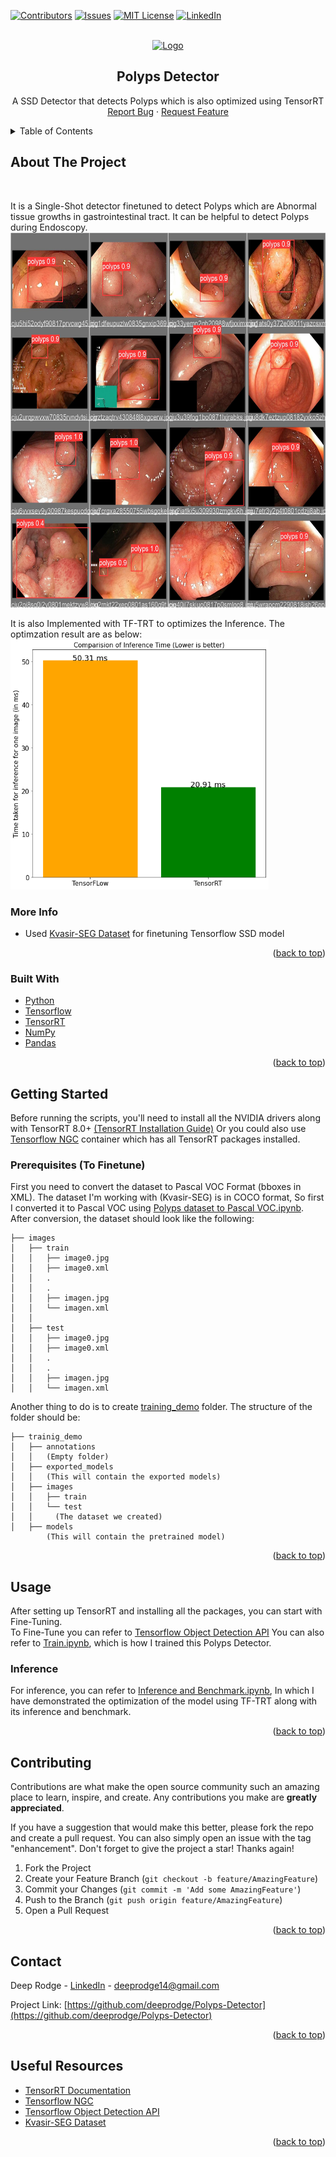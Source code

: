 <div id="top"></div>

[![Contributors][contributors-shield]][contributors-url]
[![Issues][issues-shield]][issues-url]
[![MIT License][license-shield]][license-url]
[![LinkedIn][linkedin-shield]][linkedin-url]
<!-- [![Forks][forks-shield]][forks-url]
[![Stargazers][stars-shield]][stars-url] -->



<!-- PROJECT LOGO -->
<br />
<div align="center">
  <a href="https://github.com/deeprodge/Polyps-Detector">
    <img src="https://developer.nvidia.com/blog/wp-content/uploads/2018/11/NV_TensorRT_Visual_2C_RGB-625x625-1.png" alt="Logo" height="80">
  </a>

  <h2 align="center">Polyps Detector</h2>

  <p align="center">
    A SSD Detector that detects Polyps which is also optimized using TensorRT
    <br/>
    <!-- <a href="https://github.com/deeprodge/Polyps-Detector"><strong>Explore the docs »</strong></a>
    <br />
    <br />
    <a href="https://github.com/deeprodge/Polyps-Detector">View Demo</a>
    · -->
    <a href="https://github.com/deeprodge/Polyps-Detector/issues">Report Bug</a>
    ·
    <a href="https://github.com/deeprodge/Polyps-Detector/issues">Request Feature</a>
  </p>
</div>



<!-- TABLE OF CONTENTS -->
<details>
  <summary>Table of Contents</summary>
  <ol>
    <li>
      <a href="#about-the-project">About The Project</a>
      <ul>
        <li><a href="#more-info">More Info</a></li>
        <li><a href="#built-with">Built With</a></li>
      </ul>
    </li>
    <li>
      <a href="#getting-started">Getting Started</a>
      <ul>
        <li><a href="#prerequisites">Prerequisites</a></li>
        <!-- <li><a href="#installation">Installation</a></li> -->
      </ul>
    </li>
    <li><a href="#usage">Usage</a></li>
    <ul>
        <li><a href="#inference">Inference</a></li>
        <!-- <li><a href="#installation">Installation</a></li> -->
      </ul>
    <!-- <li><a href="#roadmap">Roadmap</a></li> -->
    <li><a href="#contributing">Contributing</a></li>
    <!-- <li><a href="#license">License</a></li> -->
    <li><a href="#contact">Contact</a></li>
    <li><a href="#useful-resources">Useful Resources</a></li>
  </ol>
</details>



<!-- ABOUT THE PROJECT -->
## About The Project
<br>
<p>
It is a Single-Shot detector finetuned to detect Polyps which are Abnormal tissue growths in gastrointestinal tract. It can be helpful to detect Polyps during Endoscopy. <br>
<img src="val_batch0_pred.jpg" alt="Logo" height="600">

It is also Implemented with TF-TRT to optimizes the Inference. The optimzation result are as below:<br>
<img src="output.png" alt="Logo" height="400">

</p>

### More Info
- Used [Kvasir-SEG Dataset](https://datasets.simula.no/kvasir-seg/) for finetuning Tensorflow SSD model


<p align="right">(<a href="#top">back to top</a>)</p>



### Built With

* [Python](https://www.python.org/)
* [Tensorflow](https://pytorch.org/)
* [TensorRT](https://developer.nvidia.com/tensorrt)
* [NumPy](https://numpy.org/)
* [Pandas](https://pandas.pydata.org/)


<p align="right">(<a href="#top">back to top</a>)</p>



<!-- GETTING STARTED -->
## Getting Started

Before running the scripts, you'll need to install all the NVIDIA drivers along with TensorRT 8.0+ [(TensorRT Installation Guide)](https://docs.nvidia.com/deeplearning/tensorrt/install-guide/index.html)
Or you could also use [Tensorflow NGC](https://ngc.nvidia.com/catalog/containers/nvidia:tensorflow) container which has all TensorRT packages installed.

### Prerequisites (To Finetune)
First you need to convert the dataset to Pascal VOC Format (bboxes in XML). The dataset I'm working with (Kvasir-SEG) is in COCO format, So first I converted it to Pascal VOC using <a href="https://github.com/deeprodge/Polyps-Detector/blob/master/training_demo/Polyps%20dataset%20to%20Pascal%20VOC.ipynb">Polyps dataset to Pascal VOC.ipynb</a>.<br>
After conversion, the dataset should look like the following:<br>
```
├── images
│   ├── train
│   │   ├── image0.jpg
│   │   ├── image0.xml
│   │   .
│   │   .
│   │   ├── imagen.jpg
│   │   └── imagen.xml
│   │
│   ├── test
│   │   ├── image0.jpg
│   │   ├── image0.xml
│   │   .
│   │   .
│   │   ├── imagen.jpg
│   │   └── imagen.xml
```


Another thing to do is to create <a href="https://github.com/deeprodge/Polyps-Detector/tree/master/training_demo">training_demo</a> folder. The structure of the folder should be:

```
├── trainig_demo
│   ├── annotations
│   │   (Empty folder)
│   ├── exported_models
│   │   (This will contain the exported models)
│   ├── images
│   │   ├── train
│   │   └── test
│   │     (The dataset we created)
│   ├── models
        (This will contain the pretrained model)
```


<!-- ### Installation

_Below is an example of how you can instruct your audience on installing and setting up your app. This template doesn't rely on any external dependencies or services._

1. Get a free API Key at [https://example.com](https://example.com)
2. Clone the repo
   ```sh
   git clone https://github.com/your_username_/Project-Name.git
   ```
3. Install NPM packages
   ```sh
   npm install
   ```
4. Enter your API in `config.js`
   ```js
   const API_KEY = 'ENTER YOUR API';
   ``` -->

<p align="right">(<a href="#top">back to top</a>)</p>



<!-- USAGE EXAMPLES -->
## Usage

After setting up TensorRT and installing all the packages, you can start with Fine-Tuning. <br>
To Fine-Tune you can refer to [Tensorflow Object Detection API](https://tensorflow-object-detection-api-tutorial.readthedocs.io/en/latest/training.html)
You can also refer to [Train.ipynb](https://github.com/deeprodge/Polyps-Detector/blob/master/Train.ipynb), which is how I trained this Polyps Detector.

### Inference
For inference, you can refer to [Inference and Benchmark.ipynb](https://github.com/deeprodge/Polyps-Detector/blob/master/Inference%20and%20Benchmark.ipynb), In which I have demonstrated the optimization of the model using TF-TRT along with its inference and benchmark.


<p align="right">(<a href="#top">back to top</a>)</p>



<!-- ROADMAP -->
<!-- ## Roadmap

- [x] Add Changelog
- [x] Add back to top links
- [ ] Add Additional Templates w/ Examples
- [ ] Add "components" document to easily copy & paste sections of the readme
- [ ] Multi-language Support
    - [ ] Chinese
    - [ ] Spanish

See the [open issues](https://github.com/deeprodge/Polyps-Detector/issues) for a full list of proposed features (and known issues).

<p align="right">(<a href="#top">back to top</a>)</p> -->



<!-- CONTRIBUTING -->
## Contributing

Contributions are what make the open source community such an amazing place to learn, inspire, and create. Any contributions you make are **greatly appreciated**.

If you have a suggestion that would make this better, please fork the repo and create a pull request. You can also simply open an issue with the tag "enhancement".
Don't forget to give the project a star! Thanks again!

1. Fork the Project
2. Create your Feature Branch (`git checkout -b feature/AmazingFeature`)
3. Commit your Changes (`git commit -m 'Add some AmazingFeature'`)
4. Push to the Branch (`git push origin feature/AmazingFeature`)
5. Open a Pull Request

<p align="right">(<a href="#top">back to top</a>)</p>







<!-- CONTACT -->
## Contact

Deep Rodge - [LinkedIn](https://linkedin.com/in/deeprodge) - deeprodge14@gmail.com

Project Link: [https://github.com/deeprodge/Polyps-Detector](https://github.com/deeprodge/Polyps-Detector)

<p align="right">(<a href="#top">back to top</a>)</p>



<!-- ACKNOWLEDGMENTS -->
## Useful Resources

* [TensorRT Documentation](https://docs.nvidia.com/deeplearning/tensorrt/developer-guide/index.html)
* [Tensorflow NGC](https://ngc.nvidia.com/catalog/containers/nvidia:tensorflow)
* [Tensorflow Object Detection API](https://tensorflow-object-detection-api-tutorial.readthedocs.io/en/latest/training.html)
* [Kvasir-SEG Dataset](https://datasets.simula.no/kvasir-seg/)

<p align="right">(<a href="#top">back to top</a>)</p>



<!-- MARKDOWN LINKS & IMAGES -->
<!-- https://www.markdownguide.org/basic-syntax/#reference-style-links -->
[contributors-shield]: https://img.shields.io/github/contributors/deeprodge/Polyps-Detector
[contributors-url]: https://github.com/deeprodge/Polyps-Detector/graphs/contributors
[forks-shield]: https://img.shields.io/github/forks/deeprodge/Polyps-Detector.svg?style=for-the-badge
[forks-url]: https://github.com/deeprodge/Polyps-Detector/network/members
[stars-shield]: https://img.shields.io/github/stars/deeprodge/Polyps-Detector.svg?style=for-the-badge
[stars-url]: https://github.com/deeprodge/Polyps-Detector/stargazers
[issues-shield]: https://img.shields.io/github/issues/deeprodge/Polyps-Detector.svg?style=for-the-badge
[issues-url]: https://github.com/deeprodge/Polyps-Detector/issues
[license-shield]: https://img.shields.io/github/license/deeprodge/Polyps-Detector.svg?style=for-the-badge
[license-url]: https://github.com/deeprodge/Polyps-Detector/blob/main/LICENSE
[linkedin-shield]: https://img.shields.io/badge/-LinkedIn-black.svg?style=for-the-badge&logo=linkedin&colorB=555
[linkedin-url]: https://linkedin.com/in/deeprodge
[product-screenshot]: images/screenshot.png
